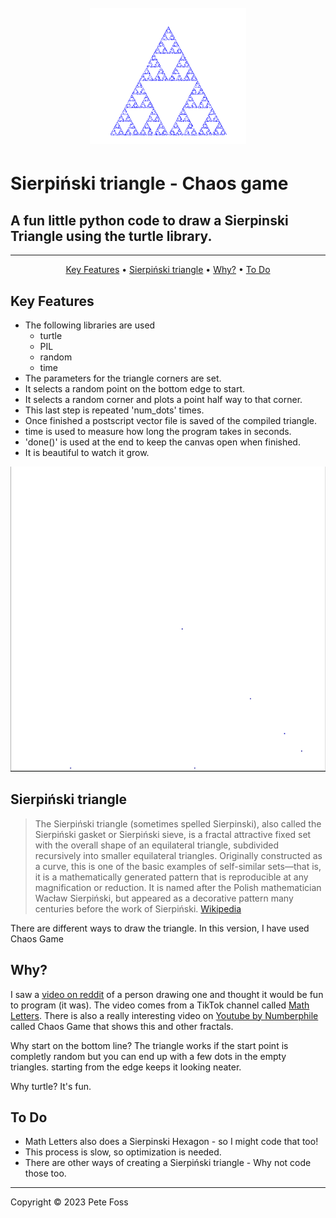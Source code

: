 
<h1 align="center">
  <br>
  <img src="images/triangle_10k.png" alt="Sierpiński triangle made from 10,000 dots"> 

# Sierpiński triangle - Chaos game


## A fun little python code to draw a Sierpinski Triangle using the turtle library.
***

<p align="center">
  <a href="#key-features">Key Features</a> •
  <a href="#Sierpiński-triangle">Sierpiński triangle</a> •
  <a href="#Why?">Why?</a> •
  <a href="#To-Do">To Do</a>
</p>



## Key Features

* The following libraries are used
  - turtle
  - PIL
  - random
  - time
* The parameters for the triangle corners are set.
* It selects a random point on the bottom edge to start.
* It selects a random corner and plots a point half way to that corner.
* This last step is repeated 'num_dots' times.
* Once finished a postscript vector file is saved of the compiled triangle.
* time is used to measure how long the program takes in seconds.
* 'done()' is used at the end to keep the canvas open when finished.
* It is beautiful to watch it grow.

![Animated gif of 10,000 dot sierpinski triangle being drawn](images/10kdots_animation.gif)

## Sierpiński triangle

> The Sierpiński triangle (sometimes spelled Sierpinski), also called the Sierpiński gasket or Sierpiński sieve, is a fractal attractive fixed set with the overall shape of an equilateral triangle, subdivided recursively into smaller equilateral triangles. Originally constructed as a curve, this is one of the basic examples of self-similar sets—that is, it is a mathematically generated pattern that is reproducible at any magnification or reduction. It is named after the Polish mathematician Wacław Sierpiński, but appeared as a decorative pattern many centuries before the work of Sierpiński.
[Wikipedia](https://en.wikipedia.org/wiki/Sierpi%C5%84ski_triangle "link to Wikipedia page") 

There are different ways to draw the triangle. In this version, I have used Chaos Game


## Why?

I saw a [video on reddit](https://www.reddit.com/r/Damnthatsinteresting/comments/zd5ml6/how_sierpinskis_triangle_a_famous_fractal/) of a person drawing one and thought it would be fun to program (it was). The video comes from a TikTok channel called [Math Letters](https://www.tiktok.com/@mathletters). There is also a really interesting video on [Youtube by Numberphile](https://www.youtube.com/watch?v=kbKtFN71Lfs) called Chaos Game that shows this and other fractals.

Why start on the bottom line? The triangle works if the start point is completly random but you can end up with a few dots in the empty triangles. starting from the edge keeps it looking neater.

Why turtle? It's fun.


## To Do

* Math Letters also does a Sierpinski Hexagon - so I might code that too!
* This process is slow, so optimization is needed.
* There are other ways of creating a Sierpiński triangle - Why not code those too.



***

Copyright © 2023 Pete Foss
